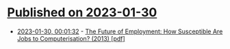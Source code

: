 # [Published on 2023-01-30](index.md)

* [2023-01-30, 00:01:32](https://news.ycombinator.com/item?id=34574148) - [The Future of Employment: How Susceptible Are Jobs to Computerisation? (2013) [pdf]](https://www.oxfordmartin.ox.ac.uk/downloads/academic/The_Future_of_Employment.pdf)
